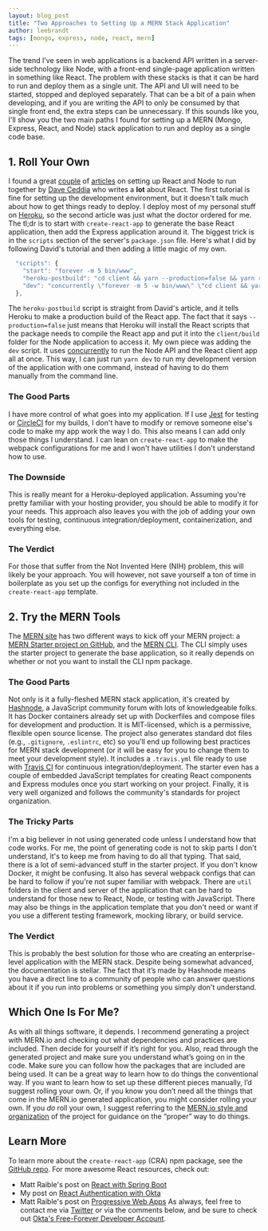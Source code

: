 ```yaml
---
layout: blog_post
title: "Two Approaches to Setting Up a MERN Stack Application"
author: leebrandt
tags: [mongo, express, node, react, mern]
---
```


The trend I’ve seen in web applications is a backend API written in a server-side technology like Node, with a front-end single-page application written in something like React. The problem with these stacks is that it can be hard to run and deploy them as a single unit. The API and UI will need to be started, stopped and deployed separately. That can be a bit of a pain when developing, and if you are writing the API to only be consumed by that single front end, the extra steps can be unnecessary. If this sounds like you, I'll show you the two main paths I found for setting up a MERN (Mongo, Express, React, and Node) stack application to run and deploy as a single code base.

## 1. Roll Your Own

I found a great [couple](https://daveceddia.com/create-react-app-express-backend/) of [articles](https://daveceddia.com/create-react-app-express-production/) on setting up React and Node to run together by [Dave Ceddia](https://daveceddia.com/) who writes a **lot** about React.
The first tutorial is fine for setting up the development environment, but it doesn't talk much about how to get things ready to deploy. I deploy most of my personal stuff on [Heroku](https://heroku.com), so the second article was just what the doctor ordered for me.
The tl;dr is to start with `create-react-app` to generate the base React application, then add the Express application around it. The biggest trick is in the `scripts` section of the server's `package.json` file. Here's what I did by following David's tutorial and then adding a little magic of my own.
```js
  "scripts": {
    "start": "forever -m 5 bin/www",
    "heroku-postbuild": "cd client && yarn --production=false && yarn run build",
    "dev": "concurrently \"forever -m 5 -w bin/www\" \"cd client && yarn start\""
  },
```
The `heroku-postbuild` script is straight from David's article, and it tells Heroku to make a production build of the React app. The fact that it says `--production=false` just means that Heroku will install the React scripts that the package needs to compile the React app and put it into the `client/build` folder for the Node application to access it.
My own piece was adding the `dev` script. It uses [concurrently](https://www.npmjs.com/package/concurrently) to run the Node API and the React client app all at once. This way, I can just run `yarn dev` to run my development version of the application with one command, instead of having to do them manually from the command line.

### The Good Parts

I have more control of what goes into my application. If I use [Jest](https://facebook.github.io/jest) for testing or [CircleCI](https://circleci.com) for my builds, I don't have to modify or remove someone else's code to make my app work the way I do. This also means I can add only those things I understand. I can lean on `create-react-app` to make the webpack configurations for me and I won't have utilities I don't understand how to use.

### The Downside

This is really meant for a Heroku-deployed application. Assuming you're pretty familiar with your hosting provider, you should be able to modify it for your needs. This approach also leaves you with the job of adding your own tools for testing, continuous integration/deployment, containerization, and everything else.

### The Verdict

For those that suffer from the Not Invented Here (NIH) problem, this will likely be your approach. You will however, not save yourself a ton of time in boilerplate as you set up the configs for everything not included in the `create-react-app` template.

## 2. Try the MERN Tools

The [MERN site](http://mern.io/) has two different ways to kick off your MERN project: a [MERN Starter project on GitHub](https://github.com/Hashnode/mern-starter), and the [MERN CLI](https://github.com/Hashnode/mern-cli). The CLI simply uses the starter project to generate the base application, so it really depends on whether or not you want to install the CLI npm package.

### The Good Parts

Not only is it a fully-fleshed MERN stack application, it's created by [Hashnode](https://hashnode.com/), a JavaScript community forum with lots of knowledgeable folks. It has Docker containers already set up with Dockerfiles and compose files for development and production. It is MIT-licensed, which is a permissive, flexible open source license. The project also generates standard dot files (e.g., `.gitignore`, `.eslintrc`, etc) so you'll end up following best practices for MERN stack development (or it will be easy for you to change them to meet your development style). It includes a `.travis.yml` file ready to use with [Travis CI](https://travis-ci.org) for continuous integration/deployment. The starter even has a couple of embedded JavaScript templates for creating React components and Express modules once you start working on your project. Finally, it is very well organized and follows the community's standards for project organization.

### The Tricky Parts

I'm a big believer in not using generated code unless I understand how that code works. For me, the point of generating code is not to skip parts I don't understand, it's to keep me from having to do all that typing.
That said, there is a lot of semi-advanced stuff in the starter project. If you don't know Docker, it might be confusing. It also has several webpack configs that can be hard to follow if you're not super familiar with webpack. There are `util` folders in the client and server of the application that can be hard to understand for those new to React, Node, or testing with JavaScript. There may also be things in the application template that you don't need or want if you use a different testing framework, mocking library, or build service.

### The Verdict

This is probably the best solution for those who are creating an enterprise-level application with the MERN stack. Despite being somewhat advanced, the documentation is stellar. The fact that it’s made by Hashnode means you have a direct line to a community of people who can answer questions about it if you run into problems or something you simply don't understand.

## Which One Is For Me?

As with all things software, it depends. I recommend generating a project with MERN.io and checking out what dependencies and practices are included. Then decide for yourself if it’s right for you. Also, read through the generated project and make sure you understand what’s going on in the code. Make sure you can follow how the packages that are included are being used. It can be a great way to learn how to do things the conventional way. 
If you want to learn how to set up these different pieces manually, I’d suggest rolling your own. Or, if you know you don’t need all the things that come in the MERN.io generated application, you might consider rolling your own. If you *do* roll your own, I suggest referring to the [MERN.io style and organization](http://mern.io/documentation.html) of the project for guidance on the “proper” way to do things.

## Learn More

To learn more about the `create-react-app` (CRA) npm package, see the [GitHub repo](https://github.com/facebookincubator/create-react-app).
For more awesome React resources, check out:
* Matt Raible's post on [React with Spring Boot](https://developer.okta.com/blog/2017/12/06/bootiful-development-with-spring-boot-and-react)
* My post on [React Authentication with Okta](https://developer.okta.com/blog/2017/03/30/react-okta-sign-in-widget)
* Matt Raible's post on [Progressive Web Apps](https://developer.okta.com/blog/2017/07/20/the-ultimate-guide-to-progressive-web-applications)
As always, feel free to contact me via [Twitter](https://twitter.com/leebrandt) or via the comments below, and be sure to check out [Okta's Free-Forever Developer Account](https://developer.okta.com/signup/).
